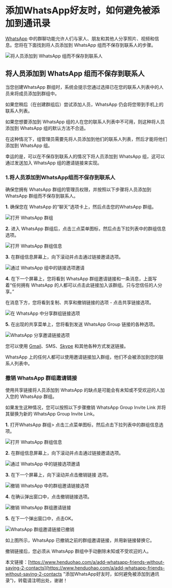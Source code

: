 # 添加WhatsApp好友时，如何避免被添加到通讯录

[WhatsApp](https://www.henduohao.com/tag/whatsapp "WhatsApp Messenger（简称WhatsApp）是一款用于智能手机之间通讯的应用程序，支持iPhone手机和Android手机。可免费从发送手机短信转为使用WhatsApp程序，以发送和接收信息、图片、音频文件和视频信息。") 中的群聊功能允许人们与家人、朋友和其他人分享照片、视频和信息。您将在下面找到将人员添加到 WhatsApp 组而不保存到联系人的步骤。

![将人员添加到 WhatsApp 组而不保存到联系人](https://p3-juejin.byteimg.com/tos-cn-i-k3u1fbpfcp/019fa5323712456e9d5b1ad901879ba0~tplv-k3u1fbpfcp-zoom-1.image)

## 将人员添加到 WhatsApp 组而不保存到联系人

当您创建WhatsApp 群组时，系统会提示您通过选择已在您的联系人列表中的人员来将成员添加到群组中。

如果您稍后（在创建群组后）尝试添加人员，WhatsApp 仍会将您带到手机上的联系人列表。

如果您想要添加到 WhatsApp 组的人在您的联系人列表中不可用，则这种将人员添加到 WhatsApp 组的默认方法不合适。

在这种情况下，组管理员需要先将人员添加到他们的联系人列表，然后才能将他们添加到 WhatsApp 组。

幸运的是，可以在不保存到联系人的情况下将人员添加到 WhatsApp 组，这可以通过发送加入 WhatsApp 组的邀请链接来实现。

### 1.将人员添加到WhatsApp组而不保存到联系人

确保您拥有 WhatsApp 群组的管理员权限，并按照以下步骤将人员添加到 WhatsApp 群组而不保存到联系人。

**1.** 确保您在 WhatsApp 的“聊天”选项卡上，然后点击您的WhatsApp 群组。

![打开 WhatsApp 群组](https://p3-juejin.byteimg.com/tos-cn-i-k3u1fbpfcp/ca5be78e5e2748a18b977901f97efdb1~tplv-k3u1fbpfcp-zoom-1.image)

**2.** 进入 WhatsApp 群组后，点击三点菜单图标，然后点击下拉列表中的群组信息选项。

![打开 WhatsApp 群组信息](https://p3-juejin.byteimg.com/tos-cn-i-k3u1fbpfcp/a5e122155ff340c88cdb6a9bc38e4e27~tplv-k3u1fbpfcp-zoom-1.image)

**3.** 在群组信息屏幕上，向下滚动并点击通过链接邀请选项。

![通过 WhatsApp 组中的链接选项邀请](https://p3-juejin.byteimg.com/tos-cn-i-k3u1fbpfcp/e04be2ad21ee4c60b8196fa10655e5a2~tplv-k3u1fbpfcp-zoom-1.image)

**4.** 在下一个屏幕上，您将看到 WhatsApp 群组邀请链接和一条消息，上面写着“任何拥有 WhatsApp 的人都可以点击此链接加入该群组。只与您信任的人分享。”

在消息下方，您将看到复制、共享和撤销链接的选项 - 点击共享链接选项。

![在 WhatsApp 中分享群组链接选项](https://p3-juejin.byteimg.com/tos-cn-i-k3u1fbpfcp/d379108c71ba49f993cf188c605fc557~tplv-k3u1fbpfcp-zoom-1.image)

**5.** 在出现的共享菜单上，您将看到发送 WhatsApp Group 链接的各种选项。

![WhatsApp 分享邀请链接选项](https://p3-juejin.byteimg.com/tos-cn-i-k3u1fbpfcp/84054de744ba4a329982f987e849322a~tplv-k3u1fbpfcp-zoom-1.image)

您可以使用 [Gmail](https://www.henduohao.com/tag/gmail "Gmail是Google的免费网络邮件服务，也是世界上用户量最多的邮箱。")、SMS、[Skype](https://www.henduohao.com/tag/skype "Skype是一款通信应用软件，可通过網際網路为电脑、平板电脑和移动设备提供与其他联网设备或传统电话/智能手机间进行视频通话和语音通话的服务。") 和其他各种方式发送链接。

WhatsApp 上的任何人都可以使用邀请链接加入群组，他们不会被添加到您的联系人列表中。

### 撤销 WhatsApp 群组邀请链接

使用共享链接将人员添加到 WhatsApp 的缺点是可能会有未知或不受欢迎的人加入您的 WhatsApp 群组。

如果发生这种情况，您可以按照以下步骤撤销 WhatsApp Group Invite Link 并将其替换为新的 WhatsApp Group Invite Link。

**1.** 打开WhatsApp 群组> 点击三点菜单图标，然后点击下拉列表中的群组信息选项。

![打开 WhatsApp 群组信息](https://p3-juejin.byteimg.com/tos-cn-i-k3u1fbpfcp/0f58109b647e4bfdb82a86fca499f746~tplv-k3u1fbpfcp-zoom-1.image)

**2.** 在群组信息屏幕上，向下滚动并点击通过链接邀请选项。

![通过 WhatsApp 中的链接选项邀请](https://p3-juejin.byteimg.com/tos-cn-i-k3u1fbpfcp/390d00350a7149f598a8bbc0320c114a~tplv-k3u1fbpfcp-zoom-1.image)

**3.** 在下一个屏幕上，向下滚动并点击撤销链接 选项。

![撤销 WhatsApp 中的群组邀请链接选项](https://p3-juejin.byteimg.com/tos-cn-i-k3u1fbpfcp/14c96033e9664825836e1a6752723987~tplv-k3u1fbpfcp-zoom-1.image)

**4.** 在确认弹出窗口中，点击撤销链接选项。

![撤销 WhatsApp 群组邀请链接](https://p3-juejin.byteimg.com/tos-cn-i-k3u1fbpfcp/ac4df9b2dbd841918368e2433a3debd2~tplv-k3u1fbpfcp-zoom-1.image)

**5.** 在下一个弹出窗口中，点击OK。

![WhatsApp 群组邀请链接已撤销](https://p3-juejin.byteimg.com/tos-cn-i-k3u1fbpfcp/ab5b420d937c45549c238953452643e4~tplv-k3u1fbpfcp-zoom-1.image)

如上图所示，WhatsApp 已撤销之前的群组邀请链接，并用新链接替换它。

撤销链接后，您必须从 WhatsApp 群组中手动删除未知或不受欢迎的人。

本文链接：[https://www.henduohao.com/a/add-whatsapp-friends-without-saving-2-contacts](https://www.henduohao.com/a/add-whatsapp-friends-without-saving-2-contacts "添加WhatsApp好友时，如何避免被添加到通讯录")，转载请注明出处，谢谢！

